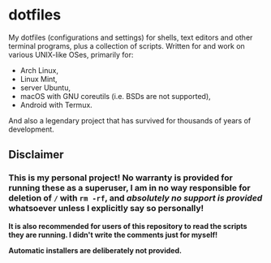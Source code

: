 # dotfiles

My dotfiles (configurations and settings) for shells, text editors and other terminal programs, plus
a collection of scripts. Written for and work on various UNIX-like OSes, primarily for:

- Arch Linux,
- Linux Mint,
- server Ubuntu,
- macOS with GNU coreutils (i.e. BSDs are not supported),
- Android with Termux.

And also a legendary project that has survived for thousands of years of development.

## Disclaimer

### **This is my personal project! No warranty is provided for running these as a superuser, I am in no way responsible for deletion of `/` with `rm -rf`, and _absolutely no support is provided_ whatsoever unless I explicitly say so personally!**

**It is also recommended for users of this repository to read the scripts they are running. I didn't
write the comments just for myself!**

**Automatic installers are deliberately not provided.**
